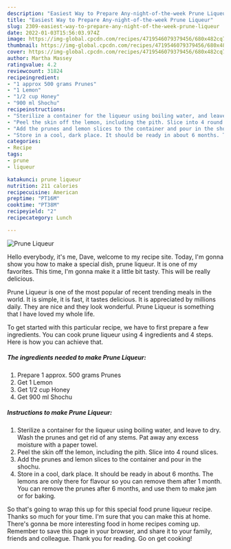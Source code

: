 ```yaml
---
description: "Easiest Way to Prepare Any-night-of-the-week Prune Liqueur"
title: "Easiest Way to Prepare Any-night-of-the-week Prune Liqueur"
slug: 2309-easiest-way-to-prepare-any-night-of-the-week-prune-liqueur
date: 2022-01-03T15:56:03.974Z
image: https://img-global.cpcdn.com/recipes/4719546079379456/680x482cq70/prune-liqueur-recipe-main-photo.jpg
thumbnail: https://img-global.cpcdn.com/recipes/4719546079379456/680x482cq70/prune-liqueur-recipe-main-photo.jpg
cover: https://img-global.cpcdn.com/recipes/4719546079379456/680x482cq70/prune-liqueur-recipe-main-photo.jpg
author: Martha Massey
ratingvalue: 4.2
reviewcount: 31824
recipeingredient:
- "1 approx 500 grams Prunes"
- "1 Lemon"
- "1/2 cup Honey"
- "900 ml Shochu"
recipeinstructions:
- "Sterilize a container for the liqueur using boiling water, and leave to dry. Wash the prunes and get rid of any stems. Pat away any excess moisture with a paper towel."
- "Peel the skin off the lemon, including the pith. Slice into 4 round slices."
- "Add the prunes and lemon slices to the container and pour in the shochu."
- "Store in a cool, dark place. It should be ready in about 6 months. The lemons are only there for flavour so you can remove them after 1 month.  You can remove the prunes after 6 months, and use them to make jam or for baking."
categories:
- Recipe
tags:
- prune
- liqueur

katakunci: prune liqueur 
nutrition: 211 calories
recipecuisine: American
preptime: "PT16M"
cooktime: "PT38M"
recipeyield: "2"
recipecategory: Lunch

---
```



![Prune Liqueur](https://img-global.cpcdn.com/recipes/4719546079379456/680x482cq70/prune-liqueur-recipe-main-photo.jpg)

Hello everybody, it's me, Dave, welcome to my recipe site. Today, I'm gonna show you how to make a special dish, prune liqueur. It is one of my favorites. This time, I'm gonna make it a little bit tasty. This will be really delicious.

Prune Liqueur is one of the most popular of recent trending meals in the world. It is simple, it is fast, it tastes delicious. It is appreciated by millions daily. They are nice and they look wonderful. Prune Liqueur is something that I have loved my whole life.




To get started with this particular recipe, we have to first prepare a few ingredients. You can cook prune liqueur using 4 ingredients and 4 steps. Here is how you can achieve that.

<!--inarticleads1-->

##### The ingredients needed to make Prune Liqueur:

1. Prepare 1 approx. 500 grams Prunes
1. Get 1 Lemon
1. Get 1/2 cup Honey
1. Get 900 ml Shochu




<!--inarticleads2-->

##### Instructions to make Prune Liqueur:

1. Sterilize a container for the liqueur using boiling water, and leave to dry. Wash the prunes and get rid of any stems. Pat away any excess moisture with a paper towel.
1. Peel the skin off the lemon, including the pith. Slice into 4 round slices.
1. Add the prunes and lemon slices to the container and pour in the shochu.
1. Store in a cool, dark place. It should be ready in about 6 months. The lemons are only there for flavour so you can remove them after 1 month.  You can remove the prunes after 6 months, and use them to make jam or for baking.




So that's going to wrap this up for this special food prune liqueur recipe. Thanks so much for your time. I'm sure that you can make this at home. There's gonna be more interesting food in home recipes coming up. Remember to save this page in your browser, and share it to your family, friends and colleague. Thank you for reading. Go on get cooking!
